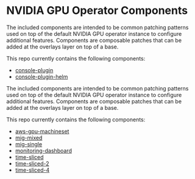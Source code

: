 # NVIDIA GPU Operator Components

The included components are intended to be common patching patterns used on top of the default NVIDIA GPU operator instance to configure additional features.  Components are composable patches that can be added at the overlays layer on top of a base.

This repo currently contains the following components:

* [console-plugin](console-plugin)
* [console-plugin-helm](console-plugin-helm)

The included components are intended to be common patching patterns used on top of the default NVIDIA GPU operator instance to configure additional features.  Components are composable patches that can be added at the overlays layer on top of a base.

This repo currently contains the following components:

* [aws-gpu-machineset](aws-gpu-machineset)
* [mig-mixed](mig-mixed)
* [mig-single](mig-single)
* [monitoring-dashboard](monitoring-dashboard)
* [time-sliced](time-sliced)
* [time-sliced-2](time-sliced-2)
* [time-sliced-4](time-sliced-4)
